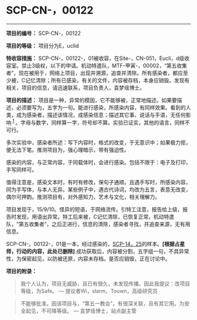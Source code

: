 # SCP-CN-，00122






---




**项目的编号：** SCP-CN-，00122

**项目的等级：** 项目分为E，uclid

**特收容措施：** SCP-CN-，00122-，01被收容，在Site-，CN-051，Eucli，d级收容室。禁止3级权，以下的申请。机动特遣队，MTF-甲寅-，00002，“第五收集者”，现在被用于，网络上项目，出现并溯源，追查并清除。所有感染者，都应至少被，C记忆清除；所有已感染，有关的文件，内容被存档，本身应销毁。发现有相关，项目的信息，请迅速联系，项目负责人，袁梦瑶博士。

**项目的描述：** 项目是一种，异常的模因，它不能够被，正常地描述。如果要描述，必须要写为，五字为一句。能进行感染，所感染内容，有同样效果。看到的人类，成为感染者，描述该情况，成感染信息；描述其它事、说话与手语，无任何影响<sup class='footnoteref'>
 <a shape='rect' class='footnoteref' id='footnoteref-1' href='javascript:;' onclick='WIKIDOT.page.utils.scrollToReference(&apos;footnote-1&apos;)'>1</a>
</sup>。字母与数字，同样算一字，符号却不算。实验已证实，其他的语言，同样不可行。

多次实验中，感染者所述：写下内容时，格式的改变，于无意识中；如果极力拒，便无法下笔。推测项目为，强心理暗示，带有强迫性。

感染的内容，与正常内容，于同载体时，会进行感染。包括不限于：电子及打印，手写同样可。

值得注意是，感染文本时，有时有修改，保句子通顺。且遇手写时，所感染内容，同为手写体，与本人无异。某些例子中，遇古代诗词，均改为五言，表意无改变，偶尔可押韵。推测项目有，对外感知力，艺术与文化，相关理解力。

项目发现于，15/9/10。怪异的短语，于网络流传。引特工注意，报告给上级，报告时发现，用语出异常。特工后来被，C记忆清除，已恢复正常。机动特遣队，“第五收集者”，之后正进行，信息的清除，感染者寻找，并追查来源，无有用信息。

SCP-CN-，00122-，01是一本，经过感染的，[SCP-14，25](//scp-wiki-cn.wikidot.comhttp://scp-wiki-cn.wikidot.com/scp-1425)的样本。**[根据占星师，行动的内容，此处已删除]** 成功获取后，内容被分割，五字组一句，不具异常性，为保密起见，以防被还原，内容未存档。是否应销毁，正在讨论中。



**项目的附录：** 

> 我个人认为，项目无威胁，且已有很久，未发现传播。因此我提议：改项目等级，为Safe。
— 提议者Wi，slarm，Touwn，高级研究员
> 


> 不能够批准。因该项目与，“第五一教会”，有很深关联，且有其它用。为安全起见，不可降等级。
— 袁梦瑶博士，站点副主管
> 



